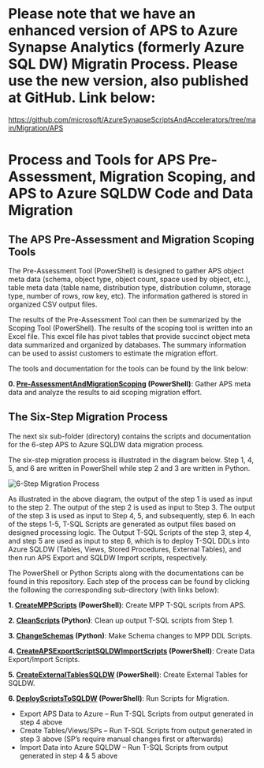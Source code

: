 
# Please note that we have an enhanced version of APS to Azure Synapse Analytics (formerly Azure SQL DW) Migratin Process. Please use the new version, also published at GitHub. Link below:

https://github.com/microsoft/AzureSynapseScriptsAndAccelerators/tree/main/Migration/APS

# Process and Tools for APS Pre-Assessment, Migration Scoping, and APS to Azure SQLDW Code and Data Migration 

## The APS Pre-Assessment and Migration Scoping Tools 

The Pre-Assessment Tool (PowerShell) is designed to gather APS object meta data (schema, object type, object count, space used by object, etc.), table meta data (table name, distribution type, distribution column, storage type, number of rows, row key, etc). The information gathered is stored in organized CSV output files. 

The results of the Pre-Assessment Tool can then be summarized by the Scoping Tool (PowerShell). The results of the scoping tool is written into an Excel file. This excel file has pivot tables that provide succinct object meta data summarized and organized by databases. The summary information can be used to assist customers to estimate the migration effort. 

The tools and documentation for the tools can be found by the link below: 

**0. [Pre-AssessmentAndMigrationScoping](https://github.com/Microsoft/AzureDWScriptsandUtilities/tree/master/APS%20to%20SQL%20DW%20Migration%20-%20Schema%20and%20Data%20Migration%20with%20PolyBase/0_PreAssessment "Step 0: APS Pre-Assessment and Migration Scoping") (PowerShell)**: Gather APS meta data and analyze the results to aid scoping migration effort.


## The Six-Step Migration Process

The next six sub-folder (directory) contains the scripts and documentation for the 6-step APS to Azure SQLDW data migration process. 

The six-step migration process is illustrated in the diagram below. Step 1, 4, 5, and 6 are written in PowerShell while step 2 and 3 are written in Python. 

![6-Step Migration Process](/APS%20to%20SQL%20DW%20Migration%20-%20Schema%20and%20Data%20Migration%20with%20PolyBase/Images/6-step-process.jpg)


As illustrated in the above diagram, the output of the step 1 is used as input to the step 2. The output of the step 2 is used as input to Step 3. The output of the step 3 is used as input to Step 4, 5, and subsequently, step 6. In each of the steps 1-5, T-SQL Scripts are generated as output files based on designed processing logic. The Output T-SQL Scripts of the step 3, step 4, and step 5 are used as input to step 6, which is to deploy T-SQL DDLs into Azure SQLDW (Tables, Views, Stored Procedures, External Tables), and then run APS Export and SQLDW Import scripts, respectively. 

The PowerShell or Python Scripts along with the documentations can be found in this repository. 
Each step of the process can be found by clicking the following the corresponding sub-directory (with links below): 

**1. [CreateMPPScripts](https://github.com/Microsoft/AzureDWScriptsandUtilities/tree/master/APS%20to%20SQL%20DW%20Migration%20-%20Schema%20and%20Data%20Migration%20with%20PolyBase/1_CreateMPPScripts "Step 1: Create MPP Scripts") (PowerShell)**: Create MPP T-SQL scripts from APS.

**2. [CleanScripts](https://github.com/Microsoft/AzureDWScriptsandUtilities/tree/master/APS%20to%20SQL%20DW%20Migration%20-%20Schema%20and%20Data%20Migration%20with%20PolyBase/2_CleanScripts "Step 2: Clean Up MPP Scripts") (Python)**: Clean up output T-SQL scripts from Step 1.

**3. [ChangeSchemas](https://github.com/Microsoft/AzureDWScriptsandUtilities/tree/master/APS%20to%20SQL%20DW%20Migration%20-%20Schema%20and%20Data%20Migration%20with%20PolyBase/3_ChangeSchemas "Step 3: Change Schemas of the APS Scripts") (Python)**: Make Schema changes to MPP DDL Scripts. 

**4. [CreateAPSExportScriptSQLDWImportScripts](https://github.com/Microsoft/AzureDWScriptsandUtilities/tree/master/APS%20to%20SQL%20DW%20Migration%20-%20Schema%20and%20Data%20Migration%20with%20PolyBase/4_CreateAPSExportScriptSQLDWImportScript "Step 4: Create T-SQL Scripts to Export APS Data and Import Data Into Azure SQLDW ") (PowerShell)**: Create Data Export/Import Scripts.

**5. [CreateExternalTablesSQLDW](https://github.com/Microsoft/AzureDWScriptsandUtilities/tree/master/APS%20to%20SQL%20DW%20Migration%20-%20Schema%20and%20Data%20Migration%20with%20PolyBase/5_CreateExternalTablesSQLDW "Step 5: Generate T-SQL Scripts to Create Azure SQLDW External Tables") (PowerShell)**:  Create External Tables for SQLDW. 

**6. [DeployScriptsToSQLDW](https://github.com/Microsoft/AzureDWScriptsandUtilities/tree/master/APS%20to%20SQL%20DW%20Migration%20-%20Schema%20and%20Data%20Migration%20with%20PolyBase/6_DeployScriptsToSqldw "Step 6: Deploy (Run) T-SQL Scripts Specified in Configuration File") (PowerShell)**: Run Scripts for Migration.

* Export APS Data to Azure – Run T-SQL Scripts from output generated in step 4 above
* Create Tables/Views/SPs – Run T-SQL Scripts from output generated in step 3 above (SP’s require manual changes first or afterwards)
* Import Data into Azure SQLDW – Run T-SQL Scripts from output generated in step 4 & 5 above

